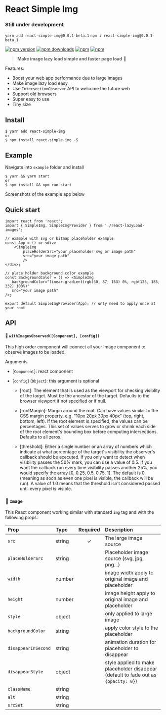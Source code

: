 # React Simple Img
### Still under development
`yarn add react-simple-img@0.0.1-beta.1`
`npm i react-simple-img@0.0.1-beta.1`

[![npm version](https://img.shields.io/npm/v/react-simple-img.svg?style=flat-square)](https://www.npmjs.com/package/react-simple-img) [![npm downloads](https://img.shields.io/npm/dm/react-simple-img.svg?style=flat-square)](https://www.npmjs.com/package/react-simple-img) [![npm](https://img.shields.io/npm/dt/react-simple-img.svg?style=flat-square)](https://www.npmjs.com/package/react-simple-img) [![npm](https://img.shields.io/npm/l/react-simple-img.svg?style=flat-square)](https://www.npmjs.com/package/react-lazyload-image)

> **Make image lazy load simple and faster page load** :clap:

Features:

 - Boost your web app performance due to large images
 - Make image lazy load easy
 - Use `IntersectionObserver` API to welcome the future web
 - Support old browsers
 - Super easy to use
 - Tiny size

## Install

    $ yarn add react-simple-img
    or
    $ npm install react-simple-img -S

## Example

Navigate into `example` folder and install

    $ yarn && yarn start
    or
    $ npm install && npm run start

Screenshots of the example app below

## Quick start
    import react from 'react';
    import { SimpleImg, SimpleImgProvider } from './react-lazyLoad-images';

    // example with svg or bitmap placeholder example
    const App = () => <div>
        <SimpleImg
            placeHolderSrc="your placeholder svg or image path"
            src="your image path"
            />
    </div>;

    // place holder background color example
    const BackgroundColor = () => <SimpleImg
       backgroundColor="linear-gradient(rgb(30, 87, 153) 0%, rgb(125, 185, 232) 100%)"
       src="your image path"
    />;

    export default SimpleImgProvider(App); // only need to apply once at your root

## API

#### 🔗 `withImagesObserved([Component], [config])`

This high order component will connect all your Image component to observe images to be loaded.

Arguments

 - [`Component`]: react component

 - [`config`] (`Object`): this argument is optional


	 - [root]: The element that is used as the viewport for checking
	   visiblity of the target. Must be the ancestor of the target. Defaults
	   to the browser viewport if not specified or if null.

	 - [rootMargin]: Margin around the root. Can have values similar to the
	   CSS margin property, e.g. "10px 20px 30px 40px" (top, right, bottom,
	   left). If the root element is specified, the values can be
	   percentages. This set of values serves to grow or shrink each side of
	   the root element's bounding box before computing intersections.
	   Defaults to all zeros.

	 - [threshold]: Either a single number or an array of numbers which
	   indicate at what percentage of the target's visibility the observer's
	   callback should be executed. If you only want to detect when
	   visibility passes the 50% mark, you can use a value of 0.5. If you
	   want the callback run every time visibility passes another 25%, you
	   would specify the array [0, 0.25, 0.5, 0.75, 1]. The default is 0
	   (meaning as soon as even one pixel is visible, the callback will be
	   run). A value of 1.0 means that the threshold isn't considered passed
	   until every pixel is visible.

### 🔗 `Image`

This React component working similar with standard `img` tag and with the following props.

| Prop | Type | Required | Description |
| :--- | :--- | :---: | :--- |
| `src` | string | ✓ | The large image source |
| `placeHolderSrc` | string |  | Placeholder image source (svg, jpg, png...) |
| `width` | number |  | image width apply to original image and placeholder |
| `height` | number |  | image height apply to original image and placeholder |
| `style` | object |  | only applied to large image |
| `backgroundColor` | string |  | apply color style to the placeholder  |
| `disappearInSecond` | string |  | animation duration for placeholder to disappear  |
| `disappearStyle` | object |  | style applied to make placeholder disappear (default to fade out as `{opacity: 0}`)  |
| `className` | string |  |  |
| `alt` | string |  | |
| `srcSet` | string |  | |